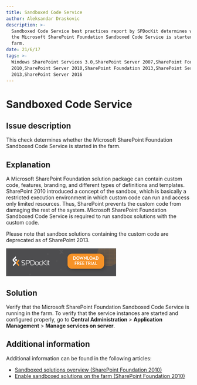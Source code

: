 ```yaml
---
title: Sandboxed Code Service
author: Aleksandar Draskovic
description: >-
  Sandboxed Code Service best practices report by SPDocKit determines whether
  the Microsoft SharePoint Foundation Sandboxed Code Service is started in the
  farm.
date: 21/6/17
tags: >-
  Windows SharePoint Services 3.0,SharePoint Server 2007,SharePoint Foundation
  2010,SharePoint Server 2010,SharePoint Foundation 2013,SharePoint Server
  2013,SharePoint Server 2016
---
```


# Sandboxed Code Service

## Issue description

This check determines whether the Microsoft SharePoint Foundation Sandboxed Code Service is started in the farm.

## Explanation

A Microsoft SharePoint Foundation solution package can contain custom code, features, branding, and different types of definitions and templates. SharePoint 2010 introduced a concept of the sandbox, which is basically a restricted execution environment in which custom code can run and access only limited resources. Thus, SharePoint prevents the custom code from damaging the rest of the system. Microsoft SharePoint Foundation Sandboxed Code Service is required to run sandbox solutions with the custom code.

Please note that sandbox solutions containing the custom code are deprecated as of SharePoint 2013.

[![Download SPDocKit](../.gitbook/assets/spdockit_download.png)](http://bit.ly/2US0Zna)

## Solution

Verify that the Microsoft SharePoint Foundation Sandboxed Code Service is running in the farm. To verify that the service instances are started and configured properly, go to **Central Administration** &gt; **Application Management** &gt; **Manage services on server**.

## Additional information

Additional information can be found in the following articles:

* [Sandboxed solutions overview \(SharePoint Foundation 2010\)](https://technet.microsoft.com/en-us/library/ee704543%28v=office.14%29.aspx)
* [Enable sandboxed solutions on the farm \(SharePoint Foundation 2010\)](https://technet.microsoft.com/en-us/library/ff535775%28v=office.14%29.aspx)

